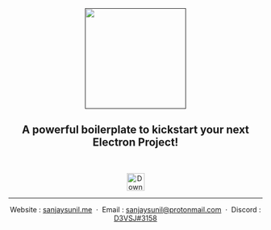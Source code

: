 <div align="center">
  <a href=""><img src="https://i.imgur.com/4pfDxSh.png" alt="" width="200px"></a>
<h2 align="center">A powerful boilerplate to kickstart your next Electron Project!
</div>
<br>
<p align="center">
    <a href="https://github.com/sanjaysunil/Electron-Boilerplate/generate">
        <img src="https://img.shields.io/badge/Use-Boilerplate-grey.svg"
            alt="Download latest release" height="35px">
    </a>
</p>

---

<div align="center">

Website : [sanjaysunil.me](https://sanjaysunil.me) &nbsp;&middot;&nbsp;
Email : [sanjaysunil@protonmail.com](mailto:sanjaysunil@protonmail.com) &nbsp;&middot;&nbsp;
Discord : [D3VSJ#3158](https://discordapp.com/users/732336924559278181)

</div>
